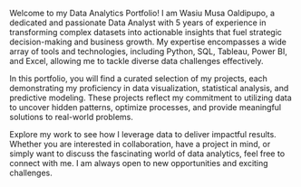 Welcome to my Data Analytics Portfolio! I am Wasiu Musa Oaldipupo, a dedicated and passionate Data Analyst with 5 years of experience in transforming complex datasets into actionable insights that fuel strategic decision-making and business growth. 
My expertise encompasses a wide array of tools and technologies, including Python, SQL, Tableau, Power BI, and Excel, allowing me to tackle diverse data challenges effectively.

In this portfolio, you will find a curated selection of my projects, each demonstrating my proficiency in data visualization, statistical analysis, and predictive modeling. These projects reflect my commitment to utilizing data to uncover hidden patterns, optimize processes, and provide meaningful solutions to real-world problems.

Explore my work to see how I leverage data to deliver impactful results. Whether you are interested in collaboration, have a project in mind, or simply want to discuss the fascinating world of data analytics, feel free to connect with me. I am always open to new opportunities and exciting challenges.
